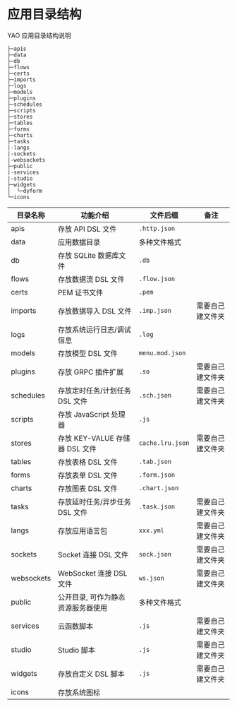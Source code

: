 # 应用目录结构

YAO 应用目录结构说明

```
├─apis
├─data
├─db
├─flows
├─certs
├─imports
├─logs
├─models
├─plugins
├─schedules
├─scripts
├─stores
├─tables
├─forms
├─charts
├─tasks
|-langs
|-sockets
|-websockets
├─public
|-services
|-studio
├─widgets
│  └─dyform
└─icons

```

| 目录名称   | 功能介绍                           | 文件后缀         | 备注             |
| ---------- | ---------------------------------- | ---------------- | ---------------- |
| apis       | 存放 API DSL 文件                  | `.http.json`     |                  |
| data       | 应用数据目录                       | 多种文件格式     |                  |
| db         | 存放 SQLite 数据库文件             | `.db`            |                  |
| flows      | 存放数据流 DSL 文件                | `.flow.json`     |                  |
| certs      | PEM 证书文件                       | `.pem`           |                  |
| imports    | 存放数据导入 DSL 文件              | `.imp.json`      | 需要自己建文件夹 |
| logs       | 存放系统运行日志/调试信息          | `.log`           |                  |
| models     | 存放模型 DSL 文件                  | `menu.mod.json`  |                  |
| plugins    | 存放 GRPC 插件扩展                 | `.so`            | 需要自己建文件夹 |
| schedules  | 存放定时任务/计划任务 DSL 文件     | `.sch.json`      | 需要自己建文件夹 |
| scripts    | 存放 JavaScript 处理器             | `.js`            |                  |
| stores     | 存放 KEY-VALUE 存储器 DSL 文件     | `cache.lru.json` | 需要自己建文件夹 |
| tables     | 存放表格 DSL 文件                  | `.tab.json`      |                  |
| forms      | 存放表单 DSL 文件                  | `.form.json`     |                  |
| charts     | 存放图表 DSL 文件                  | `.chart.json`    |                  |
| tasks      | 存放延时任务/异步任务 DSL 文件     | `.task.json`     | 需要自己建文件夹 |
| langs      | 存放应用语言包                     | `xxx.yml`        | 需要自己建文件夹 |
| sockets    | Socket 连接 DSL 文件               | `sock.json`      | 需要自己建文件夹 |
| websockets | WebSocket 连接 DSL 文件            | `ws.json`        | 需要自己建文件夹 |
| public     | 公开目录, 可作为静态资源服务器使用 | 多种文件格式     |                  |
| services   | 云函数脚本                         | `.js`            | 需要自己建文件夹 |
| studio     | Studio 脚本                        | `.js`            | 需要自己建文件夹 |
| widgets    | 存放自定义 DSL 脚本                | `.js`            | 需要自己建文件夹 |
| icons      | 存放系统图标                       |                  |                  |

<Div style={{ display: "flex", justifyContent: "space-between" }}>
  <Link type="prev" title="YAO命令" link="基础/YAO命令"></Link>
  <Link type="next" title="创建数据模型" link="基础/创建数据模型"></Link>
</Div>
